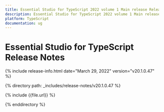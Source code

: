 ```yaml
---
title: Essential Studio for TypeScript 2022 volume 1 Main release Release Notes  
description: Essential Studio for TypeScript 2022 volume 1 Main release Release Notes  
platform: TypeScript
documentation: ug
---
```


# Essential Studio for TypeScript  Release Notes  

{% include release-info.html date="March 29, 2022" version="v20.1.0.47" %} 

{% directory path: _includes/release-notes/v20.1.0.47 %}

{% include {{file.url}} %}

{% enddirectory %}